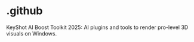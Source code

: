 # .github
KeyShot AI Boost Toolkit 2025: AI plugins and tools to render pro-level 3D visuals on Windows.
